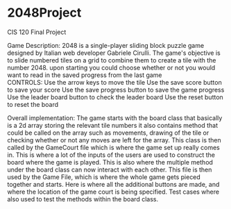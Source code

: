 # 2048Project
CIS 120 Final Project

Game Description: 2048 is a single-player sliding block puzzle game
        		designed by Italian web developer Gabriele Cirulli.
        		The game's objective is to slide numbered tiles on a grid
        		to combine them to create a tile with the number 2048.
        		upon starting you could choose whether or not you would
        		want to read in the saved progress from the last game  
        		CONTROLS: 
        		Use the arrow keys to move the tile
        		Use the save score button to save your score 
        		Use the save progress button to save the game progress
        		Use the leader board button to check the leader board
        		Use the reset button to reset the board

Overall implementation: The game starts with the board class that basically
						is a 2d array storing the relevant tile numbers
						it also contains method that could be called on the
						array such as movements, drawing of the tile or checking 
						whether or not any moves are left for the array. This class 
						is then called by the GameCourt file which is where the game
						set up really comes in. This is where a lot of the inputs
						of the users are used to construct the board where the game
						is played. This is also where the multiple method under
						the board class can now interact with each other. This file
						is then used by the Game File, which is where the whole game
						gets pieced together and starts. Here is where all the additional
						buttons are made, and where the location of the game court is
						being specified. Test cases where also used to test the methods
						within the board class.

